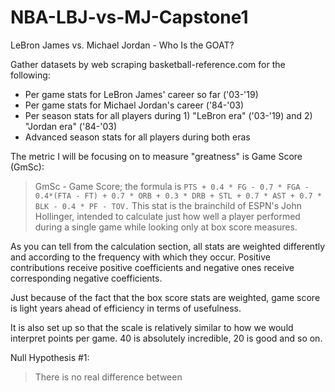 # NBA-LBJ-vs-MJ-Capstone1
LeBron James vs. Michael Jordan - Who Is the GOAT?

Gather datasets by web scraping basketball-reference.com for the following:
  - Per game stats for LeBron James' career so far ('03-'19)
  - Per game stats for Michael Jordan's career ('84-'03)
  - Per season stats for all players during 1) "LeBron era" ('03-'19) and 2) "Jordan era" ('84-'03)
  - Advanced season stats for all players during both eras

The metric I will be focusing on to measure "greatness" is Game Score (GmSc):
> GmSc - Game Score; the formula is 
> `PTS + 0.4 * FG - 0.7 * FGA - 0.4*(FTA - FT) + 0.7 * ORB + 0.3 * DRB + STL + 0.7 * AST + 0.7 * BLK - 0.4 * PF - TOV.` 
> This stat is the brainchild of ESPN's John Hollinger, intended to calculate just how well a player performed during a single game while   looking only at box score measures. 

As you can tell from the calculation section, all stats are weighted differently and according to the frequency with which they occur. Positive contributions receive positive coefficients and negative ones receive corresponding negative coefficients. 

Just because of the fact that the box score stats are weighted, game score is light years ahead of efficiency in terms of usefulness. 

It is also set up so that the scale is relatively similar to how we would interpret points per game. 40 is absolutely incredible, 20 is good and so on. 

Null Hypothesis #1:
  > There is no real difference between 
